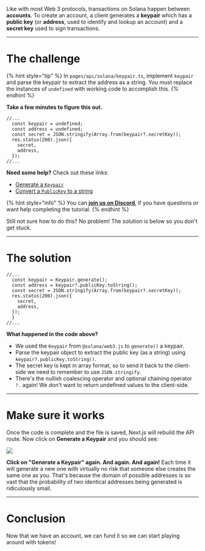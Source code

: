 Like with most Web 3 protocols, transactions on Solana happen between **accounts**. To create an account, a client generates a **keypair** which has a **public key** (or **address**, used to identify and lookup an account) and a **secret key** used to sign transactions.

----------------------------------

# The challenge

{% hint style="tip" %}
In `pages/api/solana/keypair.ts`, implement `keypair` and parse the keypair to extract the address as a string. You must replace the instances of `undefined` with working code to accomplish this.
{% endhint %}

**Take a few minutes to figure this out.**

```tsx
//...
  const keypair = undefined;
  const address = undefined;
  const secret = JSON.stringify(Array.from(keypair?.secretKey));
  res.status(200).json({
    secret,
    address,
  });
//...
```

**Need some help?** Check out these links:
* [Generate a `Keypair`](https://solana-labs.github.io/solana-web3.js/classes/Keypair.html#constructor)  
* [Convert a `PublicKey` to a string](https://solana-labs.github.io/solana-web3.js/classes/PublicKey.html#tostring)

{% hint style="info" %}
You can [**join us on Discord**](https://discord.gg/fszyM7K), if you have questions or want help completing the tutorial.
{% endhint %}

Still not sure how to do this? No problem! The solution is below so you don't get stuck.

----------------------------------

# The solution

```tsx
//...
  const keypair = Keypair.generate();
  const address = keypair?.publicKey.toString();
  const secret = JSON.stringify(Array.from(keypair?.secretKey));
  res.status(200).json({
    secret,
    address,
  });
  }
//...
```

**What happened in the code above?**

* We used the `Keypair` from `@solana/web3.js` to `generate()` a keypair.
* Parse the keypair object to extract the public key (as a string) using `keypair?.publicKey.toString()`.
* The secret key is kept in array format, so to send it back to the client-side we need to remember to use `JSON.stringify`.
* There's the nullish coalescing operator and optional chaining operator `?.` again! We don't want to return undefined values to the client-side.

----------------------------------

# Make sure it works

Once the code is complete and the file is saved, Next.js will rebuild the API route. Now click on **Generate a Keypair** and you should see:

![](../../../.gitbook/assets/pathways/solana/solana-keypair.gif)

**Click on "Generate a Keypair" again. And again. And again!** Each time it will generate a new one with virtually no risk that someone else creates the same one as you. That's because the domain of possible addresses is so vast that the probability of two identical addresses being generated is ridiculously small.

----------------------------------

# Conclusion

Now that we have an account, we can fund it so we can start playing around with tokens!
